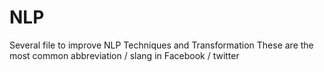 # NLP
Several file to improve NLP Techniques and Transformation
These are the most common abbreviation / slang in Facebook  / twitter 

